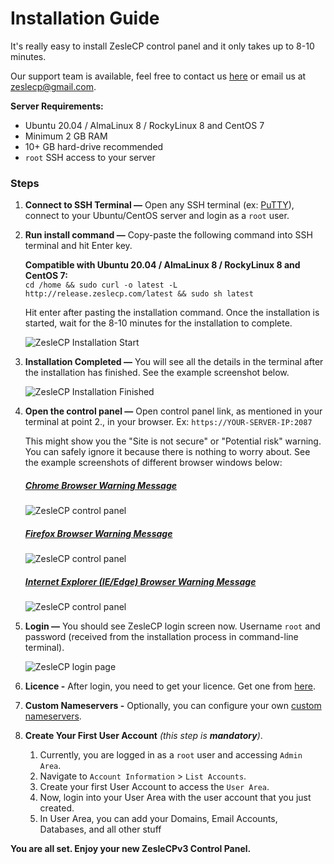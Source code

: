 Installation Guide
==================

It's  really easy to install ZesleCP control panel and it only takes up to 8-10 minutes.

Our support team is available, feel free to contact us [here](https://zeslecp.com/contact) or email us at [zeslecp@gmail.com](mailto:zeslecp@gmail.com).

**Server Requirements:**

*   Ubuntu 20.04 / AlmaLinux 8 / RockyLinux 8 and CentOS 7
*   Minimum 2 GB RAM
*   10+ GB hard-drive recommended
*   `root` SSH access to your server

### Steps

1.  **Connect to SSH Terminal —** Open any SSH terminal (ex: [PuTTY](https://www.chiark.greenend.org.uk/~sgtatham/putty/latest.html)), connect to your Ubuntu/CentOS server and login as a `root` user.

2.  **Run install command —** Copy-paste the following command into SSH terminal and hit Enter key.

    **Compatible with Ubuntu 20.04 / AlmaLinux 8 / RockyLinux 8 and CentOS 7:**  
    `cd /home && sudo curl -o latest -L http://release.zeslecp.com/latest && sudo sh latest`

    Hit enter after pasting the installation command. Once the installation is started, wait for the 8-10 minutes for the installation to complete.

    ![ZesleCP Installation Start](https://zeslecp.com/images/docs/v3/install/zeslecp-install-command.png)



3.  **Installation Completed —** You will see all the details in the terminal after the installation has finished. See the example screenshot below.

    ![ZesleCP Installation Finished](https://zeslecp.com/images/docs/v3/install/zeslecp-install-finished.png)



4.  **Open the control panel —** Open control panel link, as mentioned in your terminal at point 2., in your browser. Ex: `https://YOUR-SERVER-IP:2087`

    This might show you the "Site is not secure" or "Potential risk" warning. You can safely ignore it because there is nothing to worry about. See the example screenshots of different browser windows below:

    ##### [Chrome Browser Warning Message](#)

    ![ZesleCP control panel](https://zeslecp.com/images/docs/v3/install/warning-chrome.png)

    ##### [Firefox Browser Warning Message](#)

    ![ZesleCP control panel](https://zeslecp.com/images/docs/v3/install/warning-firefox.png)

    ##### [Internet Explorer (IE/Edge) Browser Warning Message](#)

    ![ZesleCP control panel](https://zeslecp.com/images/docs/v3/install/warning-ie.png)



5.  **Login —** You should see ZesleCP login screen now. Username `root` and password (received from the installation process in command-line terminal).

    ![ZesleCP login page](https://zeslecp.com/images/docs/v3/install/zeslecp-login.png)



6.  **Licence -** After login, you need to get your licence. Get one from [here](https://zeslecp.com/pricing).

7.  **Custom Nameservers -** Optionally, you can configure your own [custom nameservers](https://zeslecp.com/docs/server-configuration/setup-custom-nameservers).

8.  **Create Your First User Account** _(this step is **mandatory**)_.
    1.  Currently, you are logged in as a `root` user and accessing `Admin Area`.
    2.  Navigate to `Account Information` > `List Accounts`.
    3.  Create your first User Account to access the `User Area`.
    4.  Now, login into your User Area with the user account that you just created.
    5.  In User Area, you can add your Domains, Email Accounts, Databases, and all other stuff


**You are all set. Enjoy your new ZesleCPv3 Control Panel.**
